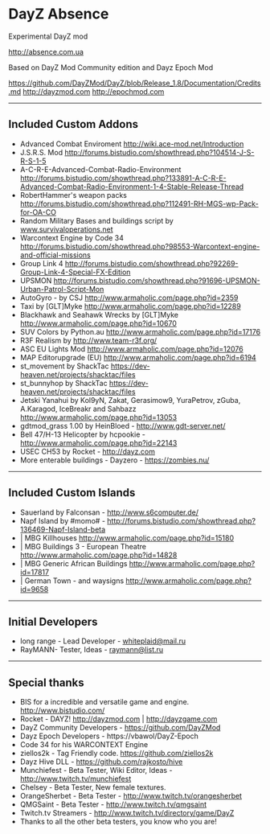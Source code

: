 **DayZ Absence**
================

Experimental DayZ mod 

http://absence.com.ua

Based on DayZ Mod Community edition and Dayz Epoch Mod

https://github.com/DayZMod/DayZ/blob/Release_1.8/Documentation/Credits.md
http://dayzmod.com 
http://epochmod.com

--------------------------
Included Custom Addons
--------------------------
* Advanced Combat Enviroment http://wiki.ace-mod.net/Introduction
* J.S.R.S. Mod http://forums.bistudio.com/showthread.php?104514-J-S-R-S-1-5
* A-C-R-E-Advanced-Combat-Radio-Environment http://forums.bistudio.com/showthread.php?133891-A-C-R-E-Advanced-Combat-Radio-Environment-1-4-Stable-Release-Thread
* RobertHammer's  weapon packs http://forums.bistudio.com/showthread.php?112491-RH-MGS-wp-Pack-for-OA-CO
* Random Military Bases and buildings script by www.survivaloperations.net
* Warcontext Engine by Code 34 http://forums.bistudio.com/showthread.php?98553-Warcontext-engine-and-official-missions
* Group Link 4 http://forums.bistudio.com/showthread.php?92269-Group-Link-4-Special-FX-Edition
* UPSMON http://forums.bistudio.com/showthread.php?91696-UPSMON-Urban-Patrol-Script-Mon
* AutoGyro - by CSJ http://www.armaholic.com/page.php?id=2359
* Taxi by [GLT]Myke http://www.armaholic.com/page.php?id=12289
* Blackhawk and Seahawk Wrecks by [GLT]Myke http://www.armaholic.com/page.php?id=10670
* SUV Colors by Python.au http://www.armaholic.com/page.php?id=17176
* R3F Realism by http://www.team-r3f.org/
* ASC EU Lights Mod http://www.armaholic.com/page.php?id=12076
* MAP Editorupgrade (EU) http://www.armaholic.com/page.php?id=6194
* st_movement by ShackTac https://dev-heaven.net/projects/shacktac/files
* st_bunnyhop by ShackTac https://dev-heaven.net/projects/shacktac/files
* Jetski Yanahui by Kol9yN, Zakat, Gerasimow9, YuraPetrov, zGuba, A.Karagod, IceBreakr and Sahbazz http://www.armaholic.com/page.php?id=13053
* gdtmod_grass 1.00 by HeinBloed - http://www.gdt-server.net/
* Bell 47/H-13 Helicopter by hcpookie - http://www.armaholic.com/page.php?id=22143
* USEC CH53 by Rocket - http://dayz.com
* More enterable buildings - Dayzero - https://zombies.nu/

--------------------------
Included Custom Islands
--------------------------
* Sauerland by Falconsan - http://www.s6computer.de/
* Napf Island by #momo# - http://forums.bistudio.com/showthread.php?136469-Napf-Island-beta
* | MBG Killhouses http://www.armaholic.com/page.php?id=15180
* | MBG Buildings 3 - European Theatre http://www.armaholic.com/page.php?id=14828
* | MBG Generic African Buildings http://www.armaholic.com/page.php?id=17817
* | German Town - and waysigns http://www.armaholic.com/page.php?id=9658

--------------------------
Initial Developers
--------------------------
* long range - Lead Developer - whiteplaid@mail.ru
* RayMANN- Tester, Ideas - raymann@list.ru



--------------------------
Special thanks
--------------------------
* BIS for a incredible and versatile game and engine. http://www.bistudio.com/
* Rocket - DAYZ! http://dayzmod.com | http://dayzgame.com 
* DayZ Community Developers - https://github.com/DayZMod
* Dayz Epoch Developers - https://vbawol/DayZ-Epoch
* Code 34 for his WARCONTEXT Engine
* ziellos2k - Tag Friendly code. https://github.com/ziellos2k
* Dayz Hive DLL - https://github.com/rajkosto/hive
* Munchiefest - Beta Tester, Wiki Editor, Ideas - http://www.twitch.tv/munchiefest
* Chelsey - Beta Tester, New female textures.
* OrangeSherbet - Beta Tester - http://www.twitch.tv/orangesherbet
* QMGSaint - Beta Tester - http://www.twitch.tv/qmgsaint
* Twitch.tv Streamers - http://www.twitch.tv/directory/game/DayZ
* Thanks to all the other beta testers, you know who you are!
